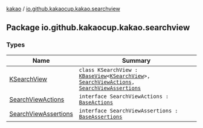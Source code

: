[kakao](../index.md) / [io.github.kakaocup.kakao.searchview](./index.md)

## Package io.github.kakaocup.kakao.searchview

### Types

| Name | Summary |
|---|---|
| [KSearchView](-k-search-view/index.md) | `class KSearchView : `[`KBaseView`](../io.github.kakaocup.kakao.common.views/-k-base-view/index.md)`<`[`KSearchView`](-k-search-view/index.md)`>, `[`SearchViewActions`](-search-view-actions/index.md)`, `[`SearchViewAssertions`](-search-view-assertions/index.md) |
| [SearchViewActions](-search-view-actions/index.md) | `interface SearchViewActions : `[`BaseActions`](../io.github.kakaocup.kakao.common.actions/-base-actions/index.md) |
| [SearchViewAssertions](-search-view-assertions/index.md) | `interface SearchViewAssertions : `[`BaseAssertions`](../io.github.kakaocup.kakao.common.assertions/-base-assertions/index.md) |
